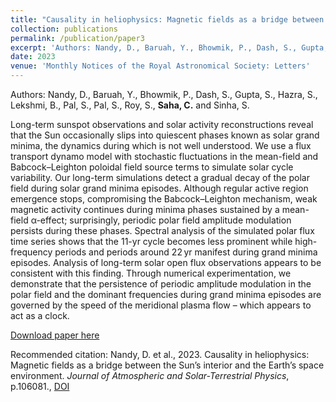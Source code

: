 ```yaml
---
title: "Causality in heliophysics: Magnetic fields as a bridge between the Sun’s interior and the Earth’s space environment"
collection: publications
permalink: /publication/paper3
excerpt: 'Authors: Nandy, D., Baruah, Y., Bhowmik, P., Dash, S., Gupta, S., Hazra, S., Lekshmi, B., Pal, S., Pal, S., Roy, S., <b>Saha, C.</b> and Sinha, S.'
date: 2023
venue: 'Monthly Notices of the Royal Astronomical Society: Letters'
---
```

Authors: Nandy, D., Baruah, Y., Bhowmik, P., Dash, S., Gupta, S., Hazra, S., Lekshmi, B., Pal, S., Pal, S., Roy, S., <b>Saha, C.</b> and Sinha, S.

Long-term sunspot observations and solar activity reconstructions reveal that the Sun occasionally slips into quiescent phases known as solar grand minima, the dynamics during which is not well understood. We use a flux transport dynamo model with stochastic fluctuations in the mean-field and Babcock–Leighton poloidal field source terms to simulate solar cycle variability. Our long-term simulations detect a gradual decay of the polar field during solar grand minima episodes. Although regular active region emergence stops, compromising the Babcock–Leighton mechanism, weak magnetic activity continues during minima phases sustained by a mean-field α-effect; surprisingly, periodic polar field amplitude modulation persists during these phases. Spectral analysis of the simulated polar flux time series shows that the 11-yr cycle becomes less prominent while high-frequency periods and periods around 22 yr manifest during grand minima episodes. Analysis of long-term solar open flux observations appears to be consistent with this finding. Through numerical experimentation, we demonstrate that the persistence of periodic amplitude modulation in the polar field and the dominant frequencies during grand minima episodes are governed by the speed of the meridional plasma flow – which appears to act as a clock.

[Download paper here](https://doi.org/10.1016/j.jastp.2023.106081)

Recommended citation: Nandy, D. et al., 2023. Causality in heliophysics: Magnetic fields as a bridge between the Sun’s interior and the Earth’s space environment. <i>Journal of Atmospheric and Solar-Terrestrial Physics</i>, p.106081., [DOI](https://doi.org/10.1016/j.jastp.2023.106081)

